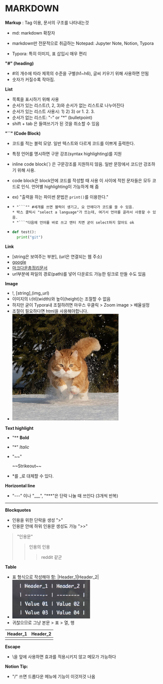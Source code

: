 # MARKDOWN



**Markup** : Tag 이용, 문서의 구조를 나타내는것

- md: markdown 확장자

- markdown만 전문적으로 취급하는 Notepad: Jupyter Note, Notion, Typora
- Typora: 특히 이미지, 표 삽입시 매우 편리



**"#" (heading)**

- #의 개수에 따라 제목의 수준을 구별(h1~h6), 글씨 키우기 위해 사용하면 안됨
- 숫자가 커질수록 작아짐.



**List** 

- 목록을 표시하기 위해 사용
- 순서가 있는 리스트(1, 2, 3)와 순서가 없는 리스트로 나누어진다
- 순서가 있는 리스트 사용시: 1) 2) 3) or 1. 2. 3.
- 순서가 없는 리스트: "-" or "*" (bulletpoint)
- shift + tab 은 들여쓰기가 된 것을 취소할 수 있음



**"``" (Code Block)**

- 코드를 적는 블럭 모양. 일반 텍스트와 다르게 코드를 이쁘게 출력한다.

- 특정 언어를 명시하면 구문 강조(syntax highlighting)를 지원
- inline code block(`) 은 구문강조를 지원하지 않음. 일반 문장에서 코드만 강조하기 위해 사용.
- code block은 block안에 코드를 작성할 때 사용 이 사이에 적힌 문자들은 모두 코드로 인식. 언어별 highlighting이 가능하게 해 줌

- ex) "출력을 하는 파이썬 문법은 `print()`를 이용한다."

- ```
  * "```"" #세개를 쓰면 블럭이 생기고, 요 안에다가 코드를 쓸 수 있음. 
  * 박스 클릭시 "select a language"가 뜨는데, 여기서 언어를 골라서 사용할 수 있음.
  * "```"다음에 언어를 바로 쓰고 엔터 치면 굳이 select하지 않아도 ok
  ```

- ```python
  def test():
  	print("git")
  ```



**Link**

- [string은 보여주는 부분],  (url은 연결되는 웹 주소)
- [google](https://www.google.com)
- [마크다운총정리문서](http://heropy.blog/2017/09/30/markdown/)
- url부분에 파일의 경로(path)를 넣어 다운로드 가능한 링크로 만들 수도 있음



**Image**

- !, [string],(img_url)
- 이미지의 너비(width)와 높이(height)는 조절할 수 없음
- 하지만 굳이 Typora내 조절하려면 마우스 우클릭 > Zoom image > 배율설정 
- 조절이 필요하다면 html을 사용해야합니다.
- <img src="test.assets/cat.jpg" alt="CAT" style="zoom:50%;" />



**Text highlight**

- "** **Bold**

- "*" *Italic*

- "~~"

  \~~Strikeout~~

- *를 _로 대체할 수 있다.



**Horizontal line**

- "---" 이나 "___", "***"은 단락 나눌 때 쓰인다 (3개씩 반복)

---





**Blockquotes**

- 인용을 위한 단락을 생성 ">"
- 인용문 안에 하위 인용문 생성도 가능 ">>"

> "인용문"
>
> > 인용의 인용
> >
> > > reddit 같군



**Table**

- 표 형식으로 작성해야 함: |Header_1|Header_2|
- <img src="test.assets/table.jpg" alt="표" style="zoom: 25%;" />
- 귀찮으므로 그냥 본문 > 표 > 열, 행 

| Header_1 | Header_2 |
| -------- | -------- |
|          |          |



**Escape**

* \\을 앞에 사용하면 효과를 적용시키지 않고 메모가 가능하다



**Notion Tip:**

- "/" 쓰면 드롭다운 메뉴에 기능이 이것저것 나옴